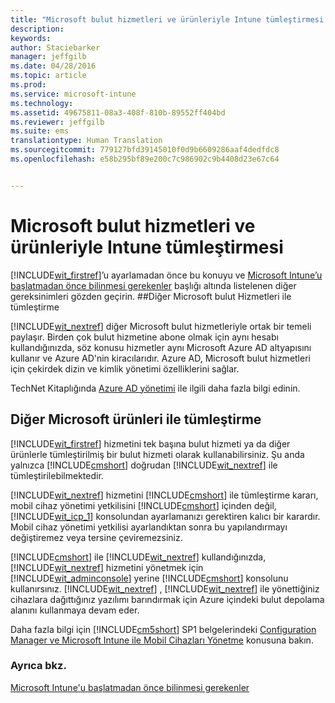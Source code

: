 ```yaml
---
title: "Microsoft bulut hizmetleri ve ürünleriyle Intune tümleştirmesi | Microsoft Intune"
description: 
keywords: 
author: Staciebarker
manager: jeffgilb
ms.date: 04/28/2016
ms.topic: article
ms.prod: 
ms.service: microsoft-intune
ms.technology: 
ms.assetid: 49675811-08a3-408f-810b-89552ff404bd
ms.reviewer: jeffgilb
ms.suite: ems
translationtype: Human Translation
ms.sourcegitcommit: 779127bfd39145010f0d9b6609286aaf4dedfdc8
ms.openlocfilehash: e58b295bf89e200c7c986902c9b4408d23e67c64


---
```


# Microsoft bulut hizmetleri ve ürünleriyle Intune tümleştirmesi

[!INCLUDE[wit_firstref](../includes/wit_firstref_md.md)]’u ayarlamadan önce bu konuyu ve [Microsoft Intune’u başlatmadan önce bilinmesi gerekenler](what-to-know-before-you-start-microsoft-intune.md) başlığı altında listelenen diğer gereksinimleri gözden geçirin.
##Diğer Microsoft bulut Hizmetleri ile tümleştirme


[!INCLUDE[wit_nextref](../includes/wit_nextref_md.md)] diğer Microsoft bulut hizmetleriyle ortak bir temeli paylaşır. Birden çok bulut hizmetine abone olmak için aynı hesabı kullandığınızda, söz konusu hizmetler aynı Microsoft Azure AD altyapısını kullanır ve Azure AD'nin kiracılarıdır. Azure AD, Microsoft bulut hizmetleri için çekirdek dizin ve kimlik yönetimi özelliklerini sağlar.

TechNet Kitaplığında [Azure AD yönetimi](http://technet.microsoft.com/library/hh967611.aspx) ile ilgili daha fazla bilgi edinin.

## Diğer Microsoft ürünleri ile tümleştirme
[!INCLUDE[wit_firstref](../includes/wit_firstref_md.md)] hizmetini tek başına bulut hizmeti ya da diğer ürünlerle tümleştirilmiş bir bulut hizmeti olarak kullanabilirsiniz. Şu anda yalnızca [!INCLUDE[cmshort](../includes/cmshort_md.md)] doğrudan [!INCLUDE[wit_nextref](../includes/wit_nextref_md.md)] ile tümleştirilebilmektedir.

[!INCLUDE[wit_nextref](../includes/wit_nextref_md.md)] hizmetini [!INCLUDE[cmshort](../includes/cmshort_md.md)] ile tümleştirme kararı, mobil cihaz yönetimi yetkilisini [!INCLUDE[cmshort](../includes/cmshort_md.md)] içinden değil, [!INCLUDE[wit_icp_1](../includes/wit_icp_1_md.md)] konsolundan ayarlamanızı gerektiren kalıcı bir karardır. Mobil cihaz yönetimi yetkilisi ayarlandıktan sonra bu yapılandırmayı değiştiremez veya tersine çeviremezsiniz.

[!INCLUDE[cmshort](../includes/cmshort_md.md)] ile [!INCLUDE[wit_nextref](../includes/wit_nextref_md.md)] kullandığınızda, [!INCLUDE[wit_nextref](../includes/wit_nextref_md.md)] hizmetini yönetmek için [!INCLUDE[wit_adminconsole](../includes/wit_adminconsole_md.md)] yerine [!INCLUDE[cmshort](../includes/cmshort_md.md)] konsolunu kullanırsınız. [!INCLUDE[wit_nextref](../includes/wit_nextref_md.md)] , [!INCLUDE[wit_nextref](../includes/wit_nextref_md.md)] ile yönettiğiniz cihazlara dağıttığınız yazılımı barındırmak için Azure içindeki bulut depolama alanını kullanmaya devam eder.

Daha fazla bilgi için [!INCLUDE[cm5short](../includes/cm5short_md.md)] SP1 belgelerindeki [Configuration Manager ve Microsoft Intune ile Mobil Cihazları Yönetme](http://msdn.microsoft.com/library/2c6bd0e5-d436-41c8-bf38-30152d76be10) konusuna bakın.

### Ayrıca bkz.
[Microsoft Intune'u başlatmadan önce bilinmesi gerekenler](what-to-know-before-you-start-microsoft-intune.md)


<!--HONumber=Jun16_HO4-->


